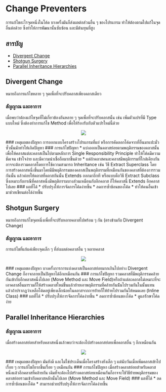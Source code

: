 # Change Preventers

การแก้ไขอะไรจุดหนึ่งในโค้ด บางครั้งมันก็ส่งผลต่อส่วนอื่น ๆ ของโปรแกรม ทำให้ต้องตามไปแก้ในจุดอื่นต่อด้วย ซึ่งทำให้การพัฒนานั้นซับซ้อน และมีต้นทุนที่สูง

## สารบัญ
* [Divergent Change](#divergent-change)
* [Shotgun Surgery](#shotgun-surgery)
* [Parallel Inheritance Hierarchies](#parallel-inheritance-hierarchies)

## Divergent Change
หมายถึงการแก้ไขหลาย ๆ จุดเพื่อที่จะปรับคลาสเพียงคลาสเดียว
### สัญญาณ และอาการ
เมื่อพบว่าต้องแก้ไขจุดที่ไม่เกี่ยวข้องกันหลาย ๆ จุดเพื่อที่จะปรับคลาสนั้น เช่น เพิ่มตัวแปรที่มี Type แบบใหม่ ซึ่งต้องทำการแก้ไข Method เพื่อให้ร้องรับกับตัวแปรใหม่นี้ด้วย
<p  align="center">
  <img src="https://sourcemaking.com/images/refactoring-illustrations/divergent-change-1.png" />
</p>
### เหตุผลของปัญหา
การออกแบบโครงสร้างโปรแกรมที่แย่ หรือการคัดลอกโค้ดจากที่อื่นมาแปะมั่วซั่วนั้นมักทำให้เกิดปัญหา
### การแก้ไขปัญหา
* แบ่งออกเป็นคลาสย่อยตามพฤติกรรมของคลาสนั้น เพื่อให้คลาสแต่ละคลาสเป็นไปตามหลักการ Single Responsibility Principle ทำให้โค้ดมีความชัดเจน เข้าใจง่าย และมีความน่าเชื่อถือมากขึ้นด้วย
* แต่ถ้าคลาสคนละคลาสมีพฤติกรรมที่ใกล้เคียงกัน อาจจะต้องรวมคลาสโดยการใช้ความสามารถ Inheritance เช่น วิธี Extract Superclass โดยการสร้างคลาสหนึ่งขึ้นมาโดยมีมีพฤติกรรมของคลาสเป็นพฤติกรรมที่เหมือนกันของคลาสที่ต้องการรวมกันนั้น แล้วค่อยให้คลาสที่คลาสกันนั้น Extends ออกมาอีกที หรือแบบคือวิธี Extract Subclass ซึ่งเหมาะกับกรณีที่คลาสหนึ่งมีพฤติกรรมบางส่วนเหมือนกับอีกคลาส ก็ให้คลาสนี้ Extends อีกคลาสไปเลย
### ผลที่ได้
* ปรับปรุงให้การจัดการโค้ดง่ายขึ้น
* ลดการซ้ำซ้อนของโค้ด
* ทำให้คนอื่นเข้ามาช่วยเขียนต่อได้ง่ายขึ้น

## Shotgun Surgery
หมายถึงการแก้ไขจุดหนึ่งเพื่อที่จะปรับหลายคลาสไปพร้อม ๆ กัน (ตรงข้ามกับ Divergent Change)
### สัญญาณ และอาการ
การแก้ไขที่แก้แค่เพียงจุดเล็ก ๆ ที่ส่งผลต่อคลาสอื่น ๆ หลายคลาส
<p  align="center">
  <img src="https://sourcemaking.com/images/refactoring-illustrations/2x/shotgun-surgery-1.png" />
</p>
### เหตุผลของปัญหา
บางครั้งการการแบ่งคลาสเป็นคลาสย่อยมากเกินไปอย่าง Divergent Change ก็อาจกลายเป็นปัญหาได้อีกเหมือนกัน
### การแก้ไขปัญหา
รวมคลาสที่มีพฤติกรรมคล้ายกันเข้ากับอีกคลาสหนึ่งไปเลย (Move Method และ Move Field)หรือถ้าแต่ละคลาสไม่เหมาะที่จะเอาคลาสอื่นมารวมก็ให้สร้างคลาสใหม่ขึ้นแล้วย้ายเอาพฤติกรรมที่คล้ายกันน้ันไปรวมกันในนั้นแทน แล้วถ้าปรากฎว่าเหลือโค้ดอยู่เพียงเล็กน้อยในคลาสจากการย้่ายก็ให้ย้ายไปรวมกันให้หมดเลย (Inline Class)
### ผลที่ได้
* ปรับปรุงให้การจัดการโค้ดง่ายขึ้น
* ลดการซ้ำซ้อนของโค้ด
* ดูแลรักษาโค้ดง่าย

## Parallel Inheritance Hierarchies
### สัญญาณ และอาการ
เมื่อสร้างคลาสย่อยสำหรับคลาสหนึ่งแล้วพบว่าจะต้องไปสร้างคลาสย่อยเพื่อคลาสอื่น ๆ อีกเหมือนกัน
<p  align="center">
  <img src="https://sourcemaking.com/images/refactoring-illustrations/parallel-inheritance-hierarchies-1.png" />
</p>
### เหตุผลของปัญหา
มันยังดี และไม่ใช่ประเด็นเมื่อโครงสร้างยังเล็ก ๆ แต่นับวันเมื่อเพิ่มคลาสเข้าไปเรื่อย ๆ การแก้ไขก็ยากขึ้นเรื่อย ๆ เหมือนกัน
### การแก้ไขปัญหา
เมื่อสร้างคลาสย่อยสำหรับคลาสหนึ่งแล้วอีกคลาสที่คล้ายกัน เดิมที่จะต้องไปสร้างคลาสย่อยเหมือนกันก็อาจจะใช้วิธีย้ายพฤติกรรมของคลาสย่อยรวมเข้ากับคลาสหลักนั้นไปเลย (Move Method และ Move Field)
### ผลที่ได้
* ลดการซ้ำซ้อนของโค้ด
* สามารถช่วยปรับปรุงให้การจัดการโค้ดง่ายขึ้น